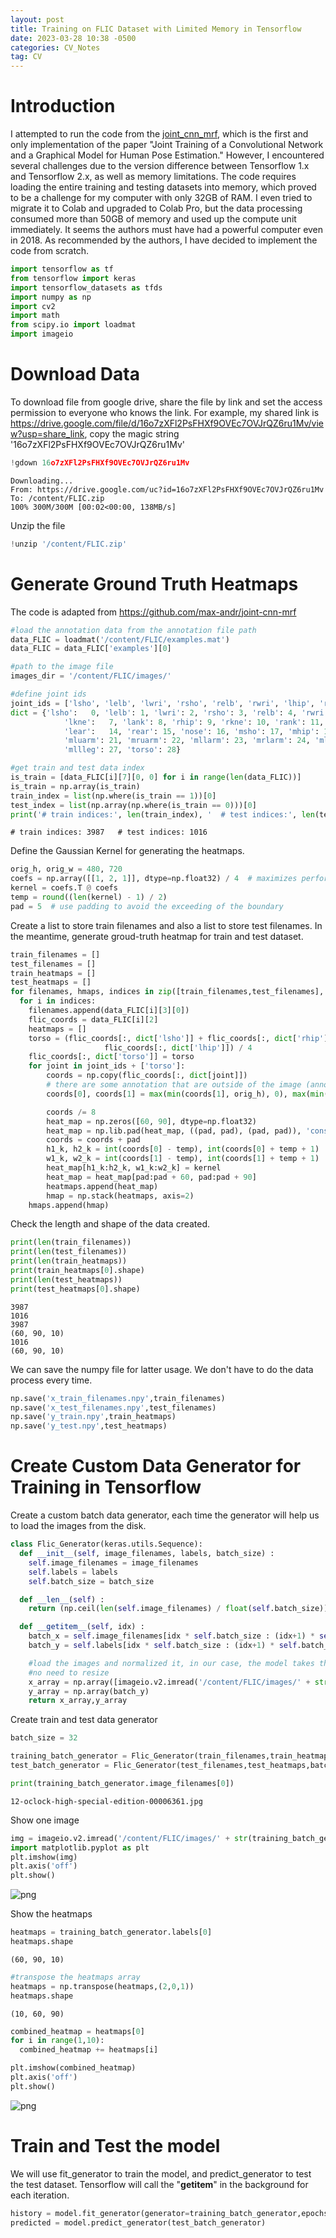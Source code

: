 ```yaml
---
layout: post
title: Training on FLIC Dataset with Limited Memory in Tensorflow
date: 2023-03-28 10:38 -0500
categories: CV_Notes
tag: CV
---
```

# Introduction
I attempted to run the code from the [joint_cnn_mrf](https://github.com/max-andr/joint-cnn-mrf), which is the first and only implementation of the paper "Joint Training of a Convolutional Network and a Graphical Model for Human Pose Estimation." However, I encountered several challenges due to the version difference between Tensorflow 1.x and Tensorflow 2.x, as well as memory limitations. The code requires loading the entire training and testing datasets into memory, which proved to be a challenge for my computer with only 32GB of RAM. I even tried to migrate it to Colab and upgraded to Colab Pro, but the data processing consumed more than 50GB of memory and used up the compute unit immediately. It seems the authors must have had a powerful computer even in 2018. As recommended by the authors, I have decided to implement the code from scratch.


```python
import tensorflow as tf
from tensorflow import keras
import tensorflow_datasets as tfds
import numpy as np
import cv2
import math
from scipy.io import loadmat
import imageio
```

# Download Data

To download file from google drive, share the file by link and set the access permission to everyone who knows the link. For example, my shared link is https://drive.google.com/file/d/16o7zXFl2PsFHXf9OVEc7OVJrQZ6ru1Mv/view?usp=share_link, copy the magic string '16o7zXFl2PsFHXf9OVEc7OVJrQZ6ru1Mv'


```python
!gdown 16o7zXFl2PsFHXf9OVEc7OVJrQZ6ru1Mv
```

    Downloading...
    From: https://drive.google.com/uc?id=16o7zXFl2PsFHXf9OVEc7OVJrQZ6ru1Mv
    To: /content/FLIC.zip
    100% 300M/300M [00:02<00:00, 138MB/s]


Unzip the file


```python
!unzip '/content/FLIC.zip'
```

# Generate Ground Truth Heatmaps

The code is adapted from https://github.com/max-andr/joint-cnn-mrf


```python
#load the annotation data from the annotation file path
data_FLIC = loadmat('/content/FLIC/examples.mat')
data_FLIC = data_FLIC['examples'][0]

#path to the image file
images_dir = '/content/FLIC/images/'

```


```python
#define joint ids
joint_ids = ['lsho', 'lelb', 'lwri', 'rsho', 'relb', 'rwri', 'lhip', 'rhip', 'nose']  # , 'leye', 'reye',
dict = {'lsho':   0, 'lelb': 1, 'lwri': 2, 'rsho': 3, 'relb': 4, 'rwri': 5, 'lhip': 6,
            'lkne':   7, 'lank': 8, 'rhip': 9, 'rkne': 10, 'rank': 11, 'leye': 12, 'reye': 13,
            'lear':   14, 'rear': 15, 'nose': 16, 'msho': 17, 'mhip': 18, 'mear': 19, 'mtorso': 20,
            'mluarm': 21, 'mruarm': 22, 'mllarm': 23, 'mrlarm': 24, 'mluleg': 25, 'mruleg': 26,
            'mllleg': 27, 'torso': 28}

#get train and test data index
is_train = [data_FLIC[i][7][0, 0] for i in range(len(data_FLIC))]
is_train = np.array(is_train)
train_index = list(np.where(is_train == 1))[0]
test_index = list(np.array(np.where(is_train == 0)))[0]
print('# train indices:', len(train_index), '  # test indices:', len(test_index))
```

    # train indices: 3987   # test indices: 1016


Define the Gaussian Kernel for generating the heatmaps.


```python
orig_h, orig_w = 480, 720
coefs = np.array([[1, 2, 1]], dtype=np.float32) / 4  # maximizes performance
kernel = coefs.T @ coefs
temp = round((len(kernel) - 1) / 2)
pad = 5  # use padding to avoid the exceeding of the boundary
```

Create a list to store train filenames and also a list to store test filenames.
In the meantime, generate groud-truth heatmap for train and test dataset.


```python
train_filenames = []
test_filenames = []
train_heatmaps = []
test_heatmaps = []
for filenames, hmaps, indices in zip([train_filenames,test_filenames], [train_heatmaps,test_heatmaps],[train_index, test_index]):
  for i in indices:
    filenames.append(data_FLIC[i][3][0])
    flic_coords = data_FLIC[i][2]
    heatmaps = []
    torso = (flic_coords[:, dict['lsho']] + flic_coords[:, dict['rhip']] + flic_coords[:, dict['rsho']] +
                     flic_coords[:, dict['lhip']]) / 4
    flic_coords[:, dict['torso']] = torso
    for joint in joint_ids + ['torso']:
        coords = np.copy(flic_coords[:, dict[joint]])
        # there are some annotation that are outside of the image (annotators did a great job!)
        coords[0], coords[1] = max(min(coords[1], orig_h), 0), max(min(coords[0], orig_w), 0)

        coords /= 8
        heat_map = np.zeros([60, 90], dtype=np.float32)
        heat_map = np.lib.pad(heat_map, ((pad, pad), (pad, pad)), 'constant', constant_values=0)
        coords = coords + pad
        h1_k, h2_k = int(coords[0] - temp), int(coords[0] + temp + 1)
        w1_k, w2_k = int(coords[1] - temp), int(coords[1] + temp + 1)
        heat_map[h1_k:h2_k, w1_k:w2_k] = kernel
        heat_map = heat_map[pad:pad + 60, pad:pad + 90]
        heatmaps.append(heat_map)
        hmap = np.stack(heatmaps, axis=2)
    hmaps.append(hmap)
```

Check the length and shape of the data created.


```python
print(len(train_filenames))
print(len(test_filenames))
print(len(train_heatmaps))
print(train_heatmaps[0].shape)
print(len(test_heatmaps))
print(test_heatmaps[0].shape)
```

    3987
    1016
    3987
    (60, 90, 10)
    1016
    (60, 90, 10)


We can save the numpy file for latter usage. We don't have to do the data process every time.


```python
np.save('x_train_filenames.npy',train_filenames)
np.save('x_test_filenames.npy',test_filenames)
np.save('y_train.npy',train_heatmaps)
np.save('y_test.npy',test_heatmaps)
```

# Create Custom Data Generator for Training in Tensorflow

Create a custom batch data generator, each time the generator will help us to load the images from the disk.


```python
class Flic_Generator(keras.utils.Sequence):
  def __init__(self, image_filenames, labels, batch_size) :
    self.image_filenames = image_filenames
    self.labels = labels
    self.batch_size = batch_size

  def __len__(self) :
    return (np.ceil(len(self.image_filenames) / float(self.batch_size))).astype(np.int)

  def __getitem__(self, idx) :
    batch_x = self.image_filenames[idx * self.batch_size : (idx+1) * self.batch_size]
    batch_y = self.labels[idx * self.batch_size : (idx+1) * self.batch_size]

    #load the images and normalized it, in our case, the model takes the original size of the image as input
    #no need to resize
    x_array = np.array([imageio.v2.imread('/content/FLIC/images/' + str(file_name)) for file_name in batch_x])/255
    y_array = np.array(batch_y)
    return x_array,y_array
```

Create train and test data generator


```python
batch_size = 32

training_batch_generator = Flic_Generator(train_filenames,train_heatmaps,batch_size)
test_batch_generator = Flic_Generator(test_filenames,test_heatmaps,batch_size)
```


```python
print(training_batch_generator.image_filenames[0])
```

    12-oclock-high-special-edition-00006361.jpg


Show one image


```python
img = imageio.v2.imread('/content/FLIC/images/' + str(training_batch_generator.image_filenames[0]))
import matplotlib.pyplot as plt
plt.imshow(img)
plt.axis('off')
plt.show()
```


    
![png](/assets/images/FLIC_Load_to_memory/output_26_0.png)
    


Show the heatmaps


```python
heatmaps = training_batch_generator.labels[0]
heatmaps.shape
```




    (60, 90, 10)




```python
#transpose the heatmaps array
heatmaps = np.transpose(heatmaps,(2,0,1))
heatmaps.shape
```




    (10, 60, 90)




```python
combined_heatmap = heatmaps[0]
for i in range(1,10):
  combined_heatmap += heatmaps[i]

plt.imshow(combined_heatmap)
plt.axis('off')
plt.show()
```


    
![png](/assets/images/FLIC_Load_to_memory/output_30_0.png)
    


# Train and Test the model

We will use fit_generator to train the model, and predict_generator to test the test dataset. Tensorflow will call the "__getitem__" in the background for each iteration.


```python
history = model.fit_generator(generator=training_batch_generator,epochs=30)
predicted = model.predict_generator(test_batch_generator)

```
